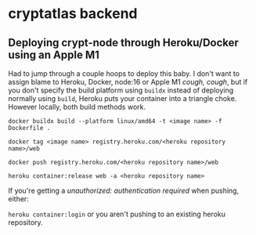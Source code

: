 # cryptatlas backend

## Deploying crypt-node through Heroku/Docker using an Apple M1

Had to jump through a couple hoops to deploy this baby. I don't want to assign blame to Heroku, Docker, node:16 or Apple M1 _cough, cough_, but if you don't specify the build platform using `buildx` instead of deploying normally using `build`, Heroku puts your container into a triangle choke. However locally, both build methods work.

`docker buildx build --platform linux/amd64 -t <image name> -f Dockerfile .`

`docker tag <image name> registry.heroku.com/<heroku repository name>/web`

`docker push registry.heroku.com/<heroku repository name>/web`

`heroku container:release web -a <heroku repository name>`

If you're getting a _unauthorized: authentication required_ when pushing, either:

`heroku container:login` or you aren't pushing to an existing heroku repository.
